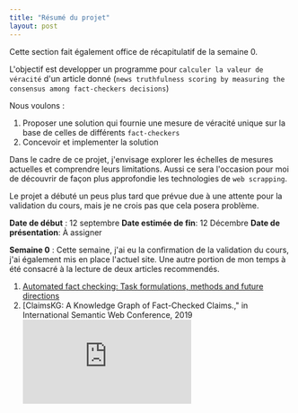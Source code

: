 ```yaml
---
title: "Résumé du projet"
layout: post
---
```


Cette section fait également office de récapitulatif de la semaine 0.

L'objectif est  developper un programme pour `calculer la valeur de véracité` d'un article donné (`news truthfulness scoring by measuring the consensus among fact-checkers decisions`)

Nous voulons : 
1. Proposer une solution  qui fournie une mesure  de véracité unique sur la base de  celles de différents  `fact-checkers`
2. Concevoir et implementer la solution


Dans le cadre de ce projet, j'envisage explorer les  échelles de mesures actuelles et comprendre leurs limitations. Aussi ce sera l'occasion pour moi de découvrir  de façon plus approfondie les technologies de `web scrapping`. 

Le projet a débuté un peus plus tard que prévue due à une attente pour la validation du cours, mais je ne crois pas que cela posera problème.

**Date de début** : 12 septembre 
**Date estimée de fin**: 12 Décembre 
**Date de présentation**: À assigner 


**Semaine 0** :
Cette semaine, j'ai eu la confirmation de la validation du cours, j'ai également mis en place l'actuel site. Une autre portion de mon temps à été consacré à la lecture de deux articles recommendés. 
1. [Automated fact checking: Task formulations, methods and future directions]( https://arxiv.org/pdf/1806.07687.pdf)
2. [ClaimsKG: A Knowledge Graph of Fact-Checked Claims.," in International Semantic Web Conference, 2019![image](https://hal.archives-ouvertes.fr/hal-02404153/file/ClaimsKG_A_knowledge_graph_of_annotated_claims.pdf)










